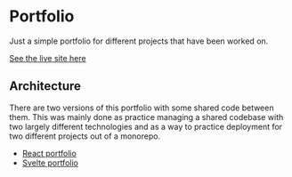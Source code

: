 # Portfolio

Just a simple portfolio for different projects that have been worked on.

[See the live site here](https://tonyneuhold.com/)

## Architecture

There are two versions of this portfolio with some shared code between them. This was mainly done as practice managing a shared codebase with two largely different technologies and as a way to practice deployment for two different projects out of a monorepo. 

- [React portfolio](./react)
- [Svelte portfolio](./svelte)
